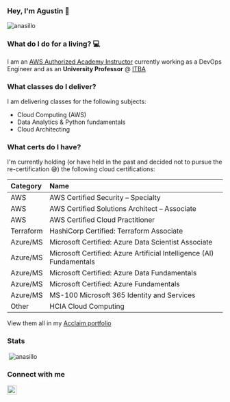 ### Hey, I'm Agustin 👋

<p align="left"> <img src="https://komarev.com/ghpvc/?username=anasillo&label=Profile%20views&color=0e75b6&style=flat" alt="anasillo" /> </p>

### What do I do for a living? :computer:
I am an [AWS Authorized Academy Instructor](https://aws.amazon.com/training/aws-authorized-instructor-program/) currently working as a DevOps Engineer and as an **University Professor** @ [ITBA](https://www.itba.edu.ar/)

### What classes do I deliver?
I am delivering classes for the following subjects:
- Cloud Computing (AWS)
- Data Analytics & Python fundamentals
- Cloud Architecting

### What certs do I have?
I'm currently holding (or have held in the past and decided not to pursue the re-certification :sweat_smile:) the following cloud certifications:

Category  | Name |
:-------- | :--- |
AWS       | AWS Certified Security – Specialty
AWS       | AWS Certified Solutions Architect – Associate
AWS       | AWS Certified Cloud Practitioner
Terraform | HashiCorp Certified: Terraform Associate
Azure/MS  | Microsoft Certified: Azure Data Scientist Associate
Azure/MS  | Microsoft Certified: Azure Artificial Intelligence (AI) Fundamentals
Azure/MS  | Microsoft Certified: Azure Data Fundamentals
Azure/MS  | Microsoft Certified: Azure Fundamentals
Azure/MS  | MS-100 Microsoft 365 Identity and Services
Other     | HCIA Cloud Computing

View them all in my [Acclaim portfolio](https://www.youracclaim.com/users/agustin-nasillo.b8062167)

### Stats

<p>&nbsp;<img align="center" src="https://github-readme-stats.vercel.app/api?username=anasillo&show_icons=true&locale=en" alt="anasillo" /></p>

### Connect with me

[<img align="left" alt="agustin-nasillo | LinkedIn" width="22" src="https://raw.githubusercontent.com/rahuldkjain/github-profile-readme-generator/master/src/images/icons/Social/linked-in-alt.svg"/>][linkedin]

[linkedin]: https://www.linkedin.com/in/agustin-nasillo/